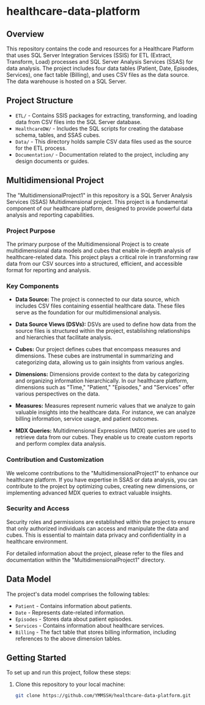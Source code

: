 # healthcare-data-platform

## Overview

This repository contains the code and resources for a Healthcare Platform that uses SQL Server Integration Services (SSIS) for ETL (Extract, Transform, Load) processes and SQL Server Analysis Services (SSAS) 
for data analysis. The project includes four data tables (Patient, Date, Episodes, Services), one fact table (Billing), and uses CSV files as the data source. The data warehouse is hosted on a SQL Server.

## Project Structure


- `ETL/` - Contains SSIS packages for extracting, transforming, and loading data from CSV files into the SQL Server database.
- `HealthcareDW/` - Includes the SQL scripts for creating the database schema, tables, and SSAS cubes.
- `Data/` - This directory holds sample CSV data files used as the source for the ETL process.
- `Documentation/` - Documentation related to the project, including any design documents or guides.


## Multidimensional Project

The "MultidimensionalProject1" in this repository is a SQL Server Analysis Services (SSAS) Multidimensional project. This project is a fundamental component of our healthcare platform, designed to provide powerful data analysis and reporting capabilities. 

### Project Purpose

The primary purpose of the Multidimensional Project is to create multidimensional data models and cubes that enable in-depth analysis of healthcare-related data. This project plays a critical role in transforming raw data from our CSV sources into a structured, efficient, and accessible format for reporting and analysis.

### Key Components

- **Data Source:** The project is connected to our data source, which includes CSV files containing essential healthcare data. These files serve as the foundation for our multidimensional analysis.

- **Data Source Views (DSVs):** DSVs are used to define how data from the source files is structured within the project, establishing relationships and hierarchies that facilitate analysis.

- **Cubes:** Our project defines cubes that encompass measures and dimensions. These cubes are instrumental in summarizing and categorizing data, allowing us to gain insights from various angles.

- **Dimensions:** Dimensions provide context to the data by categorizing and organizing information hierarchically. In our healthcare platform, dimensions such as "Time," "Patient," "Episodes," and "Services" offer various perspectives on the data.

- **Measures:** Measures represent numeric values that we analyze to gain valuable insights into the healthcare data. For instance, we can analyze billing information, service usage, and patient outcomes.

- **MDX Queries:** Multidimensional Expressions (MDX) queries are used to retrieve data from our cubes. They enable us to create custom reports and perform complex data analysis.

### Contribution and Customization

We welcome contributions to the "MultidimensionalProject1" to enhance our healthcare platform. If you have expertise in SSAS or data analysis,
you can contribute to the project by optimizing cubes, creating new dimensions, or implementing advanced MDX queries to extract valuable insights.

### Security and Access

Security roles and permissions are established within the project to ensure that only authorized individuals can access and manipulate the data and cubes. This is essential to maintain data privacy and confidentiality in a healthcare environment.

For detailed information about the project, please refer to the files and documentation within the "MultidimensionalProject1" directory.


## Data Model

The project's data model comprises the following tables:

- `Patient` - Contains information about patients.
- `Date` - Represents date-related information.
- `Episodes` - Stores data about patient episodes.
- `Services` - Contains information about healthcare services.
- `Billing` - The fact table that stores billing information, including references to the above dimension tables.

## Getting Started

To set up and run this project, follow these steps:

1. Clone this repository to your local machine:

   ```bash
   git clone https://github.com/YMMSSH/healthcare-data-platform.git
